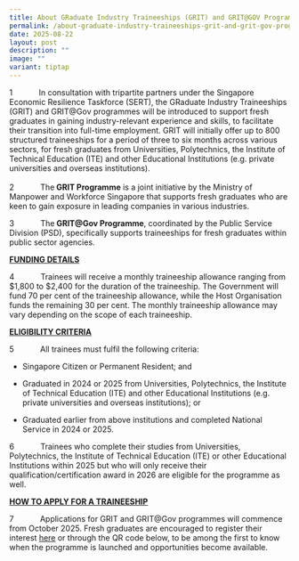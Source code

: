 ```yaml
---
title: About GRaduate Industry Traineeships (GRIT) and GRIT@GOV Programmes
permalink: /about-graduate-industry-traineeships-grit-and-grit-gov-programmes/
date: 2025-08-22
layout: post
description: ""
image: ""
variant: tiptap
---
```

<p>1&nbsp;&nbsp;&nbsp;&nbsp;&nbsp;&nbsp;&nbsp;&nbsp;&nbsp;&nbsp;&nbsp; In
consultation with tripartite partners under the Singapore Economic Resilience
Taskforce (SERT), the GRaduate Industry Traineeships (GRIT) and GRIT@Gov
programmes will be introduced to support fresh graduates in gaining industry-relevant
experience and skills, to facilitate their transition into full-time employment.
GRIT will initially offer up to 800 structured traineeships for a period
of three to six months across various sectors, for fresh graduates from
Universities, Polytechnics, the Institute of Technical Education (ITE)
and other Educational Institutions (e.g. private universities and overseas
institutions).
<br>
<br>2&nbsp;&nbsp;&nbsp;&nbsp;&nbsp;&nbsp;&nbsp;&nbsp;&nbsp;&nbsp;&nbsp; The<strong> GRIT Programme</strong> is
a joint initiative by the Ministry of Manpower and Workforce Singapore
that supports fresh graduates who are keen to gain exposure in leading
companies in various industries.</p>
<p></p>
<p>3&nbsp;&nbsp;&nbsp;&nbsp;&nbsp;&nbsp;&nbsp;&nbsp;&nbsp;&nbsp;&nbsp; The<strong> GRIT@Gov Programme</strong>,
coordinated by the Public Service Division (PSD), specifically supports
traineeships for fresh graduates within public sector agencies.</p>
<p></p>
<p><strong><u>FUNDING DETAILS</u></strong>
</p>
<p>4&nbsp;&nbsp;&nbsp;&nbsp;&nbsp;&nbsp;&nbsp;&nbsp;&nbsp;&nbsp;&nbsp; Trainees
will receive a monthly traineeship allowance ranging from $1,800 to $2,400
for the duration of the traineeship. The Government will fund 70 per cent
of the traineeship allowance, while the Host Organisation funds the remaining
30 per cent. The monthly traineeship allowance may vary depending on the
scope of each traineeship.</p>
<p></p>
<p><strong><u>ELIGIBILITY CRITERIA</u></strong>
</p>
<p>5&nbsp;&nbsp;&nbsp;&nbsp;&nbsp;&nbsp;&nbsp;&nbsp;&nbsp;&nbsp;&nbsp; All
trainees must fulfil the following criteria:</p>
<ul data-tight="true" class="tight">
<li>
<p>Singapore Citizen or Permanent Resident; and</p>
</li>
<li>
<p>Graduated in 2024 or 2025 from Universities, Polytechnics, the Institute
of Technical Education (ITE) and other Educational Institutions (e.g. private
universities and overseas institutions); or</p>
</li>
<li>
<p>Graduated earlier from above institutions and completed National Service
in 2024 or 2025.<strong> </strong>&nbsp;</p>
</li>
</ul>
<p></p>
<p>6&nbsp;&nbsp;&nbsp;&nbsp;&nbsp;&nbsp;&nbsp;&nbsp;&nbsp;&nbsp;&nbsp; Trainees
who complete their studies from Universities, Polytechnics, the Institute
of Technical Education (ITE) or other Educational Institutions within 2025
but who will only receive their qualification/certification award in 2026
are eligible for the programme as well.</p>
<p></p>
<p><strong><u>HOW TO APPLY FOR A TRAINEESHIP</u></strong>
</p>
<p>7&nbsp;&nbsp;&nbsp;&nbsp;&nbsp;&nbsp;&nbsp;&nbsp;&nbsp;&nbsp;&nbsp; Applications
for GRIT and GRIT@Gov programmes will commence from October 2025. Fresh
graduates are encouraged to register their interest <a href="https://go.gov.sg/grit-trainee-interestform" rel="noopener noreferrer nofollow" target="_blank">here</a> or through the
QR code below, to be among the first to know when the programme is launched
and opportunities become available.&nbsp;</p>